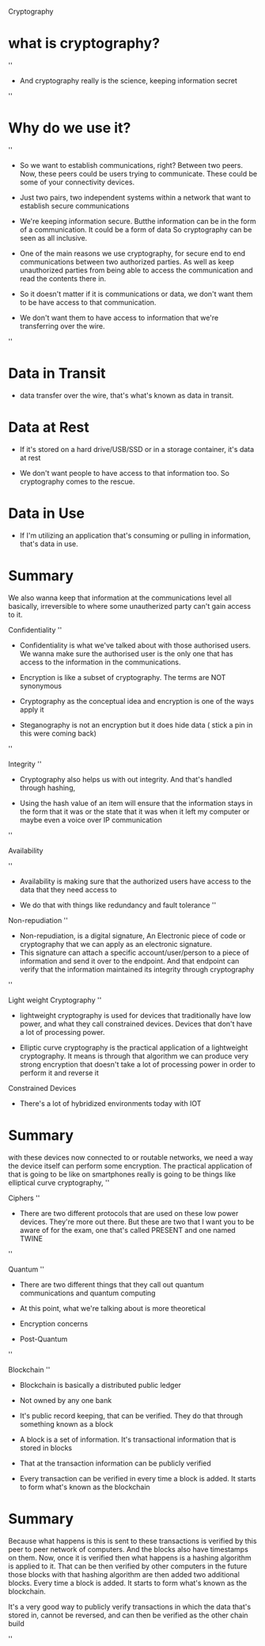 
 Cryptography 


# what is cryptography? 
''

- And cryptography really is the science, keeping information secret

''
# Why do we use it?
''
- So we want to establish communications, right? Between two peers. Now, these peers could be users trying to communicate. These could be some of your connectivity devices.
-  Just two pairs, two independent systems within a network that want to establish secure communications

- We're keeping information secure. Butthe information can be in the form of a communication. It could be a form of data So cryptography can be seen as all inclusive.

- One of the main reasons we use cryptography, for secure end to end communications between two authorized parties. As well as keep unauthorized parties from being able to access the communication and read the contents there in.

- So it doesn't matter if it is communications or data, we don't want them to be have access to that communication. 

- We don't want them to have access to information that we're transferring over the wire. 

''


# Data in Transit
-  data transfer over the wire, that's what's known as data in transit.


# Data at Rest
- If it's stored on a hard drive/USB/SSD or in a storage container, it's data at rest

- We don't want people to have access to that information too. So cryptography comes to the rescue.

# Data in Use

-  If I'm utilizing an application that's consuming or pulling in information, that's data in use.


# Summary
We also wanna keep that information at the communications level all basically, irreversible to where some unautherized party can't gain access to it.

Confidentiality
''
- Confidentiality is what we've talked about with those authorised users. We wanna make sure the authorised user is the only one that has access to the information in the communications.

- Encryption is like a subset of cryptography. The terms are NOT synonymous

- Cryptography as the conceptual idea and encryption is one of the ways apply it

- Steganography is not an encryption but it does hide data ( stick a pin in this were coming back)

''

Integrity
''
- Cryptography also helps us with out integrity. And that's handled through hashing,

- Using the hash value of an item will ensure that the information stays in the form that it was or the state that it was when it left my computer or maybe even a voice over IP communication

''

Availability

''
- Availability is making sure that the authorized users have access to the data that they need access to

- We do that with things like redundancy and fault tolerance
''

Non-repudiation
''

- Non-repudiation, is a digital signature, An Electronic piece of code or cryptography that we can apply as an electronic signature.
- This signature can attach a specific account/user/person to a piece of information and send it over to the endpoint. And that endpoint can verify that the information maintained its integrity through cryptography

''

Light weight Cryptography
''
- lightweight cryptography is used for devices that traditionally have low power, and what they call constrained devices. Devices that don't have a lot of processing power.

- Elliptic curve cryptography is the practical application of a lightweight cryptography. 
It means is through that algorithm we can produce very strong encryption that doesn't take a lot of processing power in order to perform it and reverse it

Constrained Devices
- There's a lot of hybridized environments today with IOT

# Summary 
 with these devices now connected to or routable networks, we need a way the device itself can perform some encryption. The practical application of that is going to be like on smartphones really is going to be things like elliptical curve cryptography,
''
 
 
Ciphers
''
- There are two different protocols that are used on these low power devices. They're more out there. But these are two that I want you to be aware of for the exam, one that's called PRESENT and one named TWINE

'' 

Quantum
''
- There are two different things that they call out quantum communications and quantum computing

- At this point, what we're talking about is more theoretical

- Encryption concerns

- Post-Quantum

''

Blockchain
''
- Blockchain is basically a distributed public ledger 

- Not owned by any one bank

- It's public record keeping, that can be verified. They do that through something known as a block

- A block is a set of information. It's transactional information that is stored in blocks

- That at the transaction information can be publicly verified

- Every transaction can be verified in every time a block is added. It starts to form what's known as the blockchain

# Summary
 Because what happens is this is sent to these transactions is verified by this peer to peer network of computers. And the blocks also have timestamps on them. Now, once it is verified then what happens is a hashing algorithm is applied to it. That can be then verified by other computers in the future those blocks with that hashing algorithm are then added two additional blocks. Every time a block is added. It starts to form what's known as the blockchain. 
 
 It's a very good way to publicly verify transactions in which the data that's stored in, cannot be reversed, and can then be verified as the other chain build 



''
















